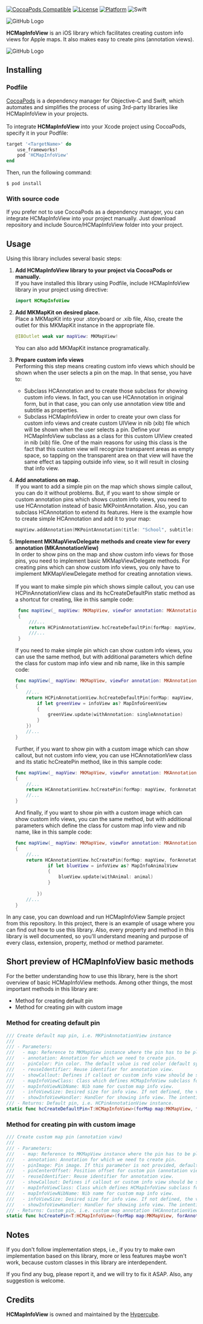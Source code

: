
[![CocoaPods Compatible](https://img.shields.io/cocoapods/v/HCMapInfoView.svg)](http://cocoapods.org/pods/HCMapInfoView)
[![License](https://img.shields.io/cocoapods/l/HCMapInfoView.svg?style=flat)](http://cocoapods.org/pods/HCMapInfoView)
[![Platform](https://img.shields.io/cocoapods/p/HCMapInfoView.svg?style=flat)](http://cocoapods.org/pods/HCMapInfoView)
![Swift](https://img.shields.io/badge/%20in-swift%204-orange.svg)

![GitHub Logo](Images/HCMapInfoView-Logo.png)

**HCMapInfoView** is an iOS library which facilitates creating custom info views for Apple maps. It also makes easy to create pins (annotation views).

![GitHub Logo](Images/HCMapInfoView-Screenshot.jpg)

## Installing

### Podfile

[CocoaPods](https://cocoapods.org/) is a dependency manager for Objective-C and Swift, which automates and simplifies the process of using 3rd-party libraries like HCMapInfoView in your projects.<br><br>
To integrate **HCMapInfoView** into your Xcode project using CocoaPods, specify it in your Podfile:

```Ruby
target '<TargetName>' do
    use_frameworks!
    pod 'HCMapInfoView'
end
```

Then, run the following command:

```
$ pod install
```

### With source code

If you prefer not to use CocoaPods as a dependency manager, you can integrate HCMapInfoView into your project manually. Just download repository and include Source/HCMapInfoView folder into your project.

## Usage 

Using this library includes several basic steps:

1. **Add HCMapInfoView library to your project via CocoaPods or manually.**
<br>If you have installed this library using Podfile, include HCMapInfoView library in your project using directive:

    ```swift
    import HCMapInfoView
    ```   
2. **Add MKMapKit on desired place.**
<br>Place a MKMapKit into your .storyboard or .xib file, Also, create the outlet for this MKMapKit instance in the appropriate file.

    ```swift
    @IBOutlet weak var mapView: MKMapView!
    ``` 
    You can also add MKMapKit instance programatically.
3. **Prepare custom info views**
<br>Performing this step means creating custom info views which should be shown when the user selects a pin on the map. In that sense, you have to:
    * Subclass HCAnnotation and to create those subclass for showing custom info views. In fact, you can use HCAnnotation in original form, but in that case, you can only use annotation view title and subtitle as properties.
    * Subclass HCMapInfoView in order to create your own class for custom info views and create custom UIView in nib (xib) file which will be shown when the user selects a pin. Define your HCMapInfoView subclass as a class for this custom UIView created in nib (xib) file. One of the main reasons for using this class is the fact that this custom view will recognize transparent areas as empty space, so tapping on the transparent area on that view will have the same effect as tapping outside info view, so it will result in closing that info view.

4. **Add annotations on map.** 
<br>If you want to add a simple pin on the map which shows simple callout, you can do it without problems. But, if you want to show simple or custom annotation pins which shows custom info views, you need to use HCAnnotation instead of basic MKPointAnnotation. Also, you can subclass HCAnnotation to extend its features. Here is the example how to create simple HCAnnotation and add it to your map:
   
    ```swift
    mapView.addAnnotation(MKPointAnnotation(title: "School", subtitle: "Business school", coordinate: CLLocationCoordinate2D(latitude: 20.0, longitude: 100.0)))
    ``` 
5. **Implement MKMapViewDelegate methods and create view for every annotation (MKAnnotationView)**
<br>In order to show pins on the map and show custom info views for those pins, you need to implement basic MKMapViewDelegate methods. For creating pins which can show custom info views, you only have to implement MKMapViewDelegate method for creating annotation views. 
<br><br>If you want to make simple pin which shows simple callout, you can use HCPinAnnotationView class and its hcCreateDefaultPin static method as a shortcut for creating, like in this sample code:  
   ```swift
    func mapView(_ mapView: MKMapView, viewFor annotation: MKAnnotation) -> MKAnnotationView? 
    {
        ///...
        return HCPinAnnotationView.hcCreateDefaultPin(forMap: mapView, forAnnotation: annotation, withReuseIdentifier: "BasicMapPin")
        ///...
    }
    ``` 
       
    If you need to make simple pin which can show custom info views, you can use the same method, but with additional parameters which define the class for custom map info view and nib name, like in this sample code: 
       
    ```swift
    func mapView(_ mapView: MKMapView, viewFor annotation: MKAnnotation) -> MKAnnotationView? 
    {
        //...
        return HCPinAnnotationView.hcCreateDefaultPin(forMap: mapView, forAnnotation: annotation, withPinColor: UIColor.hcColorWithHex("389E13"), withReuseIdentifier: "GreenMapPin", withClass: MapInfoGreenView.self, mapInfoViewName: "MapInfoGreenView", showInfoViewHandler: {infoView in
            if let greenView = infoView as? MapInfoGreenView
            {
                greenView.update(withAnnotation: singleAnnotation)
            }
        })
        //...
    }
    ``` 
       
       
    Further, if you want to show pin with a custom image which can show callout, but not custom info view, you can use HCAnnotationView class and its static hcCreatePin method, like in this sample code: 
       
    ```swift
    func mapView(_ mapView: MKMapView, viewFor annotation: MKAnnotation) -> MKAnnotationView? 
    {
        //...
        return HCAnnotationView.hcCreatePin(forMap: mapView, forAnnotation: annotation, withPinImage:#imageLiteral(resourceName: "blueMapPin"), withReuseIdentifier:"AnimalMapPin")
        //...
    }
    ``` 
       
    And finally, if you want to show pin with a custom image which can show custom info views, you can the same method, but with additional parameters which define the class for custom map info view and nib name, like in this sample code:
       
    ```swift
    func mapView(_ mapView: MKMapView, viewFor annotation: MKAnnotation) -> MKAnnotationView? 
    {
        //...
        return HCAnnotationView.hcCreatePin(forMap: mapView, forAnnotation: annotation, withPinImage:#imageLiteral(resourceName: "blueMapPin"), withReuseIdentifier:"AnimalMapPin", withClass: MapInfoAnimalView.self, mapInfoViewName: "MapInfoAnimalView", showInfoViewHandler: {infoView in
                if let blueView = infoView as? MapInfoAnimalView
                {
                    blueView.update(withAnimal: animal)
                }
                        
            })
        //...
    }
    ``` 

In any case, you can download and run HCMapInfoView Sample project from this repository. In this project, there is an example of usage where you can find out how to use this library. Also, every property and method in this library is well documented, so you'll understand meaning and purpose of every class, extension, property, method or method parameter.


## Short preview of HCMapInfoView basic methods

For the better understanding how to use this library, here is the short overview of basic HCMapInfoView methods. Among other things, the most important methods in this library are:
* Method for creating default pin
* Method for creating pin with custom image

### Method for creating default pin

```swift
/// Create default map pin, i.e. MKPinAnnotationView instance
///
/// - Parameters:
///   - map: Reference to MKMapView instance where the pin has to be placed.
///   - annotation: Annotation for which we need to create pin.
///   - pinColor: Pin color. The default value is red color (default system color).
///   - reuseIdentifier: Reuse identifier for annotation view.
///   - showCallout: Defines if callout or custom info view should be shown when annotation view is selected.
///   - mapInfoViewClass: Class which defines HCMapInfoView subclass for custom map info view.
///   - mapInfoViewNibName: Nib name for custom map info view.
///   - infoViewSize: Desired size for info view. If not defined, the view will use its size from the nib file.
///   - showInfoViewHandler: Handler for showing info view. The intention is to use this handler to update the generated view with desired data.
/// - Returns: Default pin, i.e. HCPinAnnotationView instance.
static func hcCreateDefaultPin<T:HCMapInfoView>(forMap map:MKMapView, forAnnotation annotation:MKAnnotation, withPinColor pinColor:UIColor? = nil, withReuseIdentifier reuseIdentifier:String, showCallout:Bool = true, withClass mapInfoViewClass:T.Type? = nil, mapInfoViewName mapInfoViewNibName:String? = nil, infoViewSize:CGSize? = nil, showInfoViewHandler:ShowInfoViewCompletionHandler? = nil) -> HCPinAnnotationView?
```

### Method for creating pin with custom image

```swift
/// Create custom map pin (annotation view)
///
/// - Parameters:
///   - map: Reference to MKMapView instance where the pin has to be placed.
///   - annotation: Annotation for which we need to create pin.
///   - pinImage: Pin image. If this parameter is not provided, default system pin will be used.
///   - pinCenterOffset: Position offset for custom pin (annotation view).
///   - reuseIdentifier: Reuse identifier for annotation view.
///   - showCallout: Defines if callout or custom info view should be shown when annotation view is selected.
///   - mapInfoViewClass: Class which defines HCMapInfoView subclass for custom map info view
///   - mapInfoViewNibName: Nib name for custom map info view.
///   - infoViewSize: Desired size for info view. If not defined, the view will use its size from the nib file.
///   - showInfoViewHandler: Handler for showing info view. The intention is to use this handler to update the generated view with desired data.
/// - Returns: Custom pin, i.e. custom map annotation (HCAnnotationView instance).
static func hcCreatePin<T:HCMapInfoView>(forMap map:MKMapView, forAnnotation annotation:MKAnnotation, withPinImage pinImage:UIImage? = nil, pinCenterOffset:CGPoint? = nil, withReuseIdentifier reuseIdentifier:String, showCallout:Bool = true, withClass mapInfoViewClass:T.Type? = nil, mapInfoViewName mapInfoViewNibName:String? = nil, infoViewSize:CGSize? = nil, showInfoViewHandler:ShowInfoViewCompletionHandler? = nil) -> HCAnnotationView?
```

## Notes

If you don't follow implementation steps, i.e., if you try to make own implementation based on this library, more or less features maybe won't work, because custom classes in this library are interdependent.

If you find any bug, please report it, and we will try to fix it ASAP. Also, any suggestion is welcome.

## Credits

**HCMapInfoView** is owned and maintained by the [Hypercube](http://hypercubesoft.com/).
